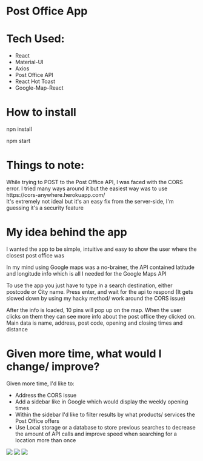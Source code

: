 # Post Office App

<h1>Tech Used:</h1>
<ul>
<li>React</li>
<li>Material-UI</li>
<li>Axios</li>
<li>Post Office API</li>
<li>React Hot Toast</li>
<li>Google-Map-React</li>
</ul>

<h1>How to install</h1>
<p>npn install</p>
<p>npm start</p>

<h1>Things to note:</h1>
<p>While trying to POST to the Post Office API, I was faced with the CORS error. I tried many ways around it but the easiest way was to use https://cors-anywhere.herokuapp.com/ </br> It's extremely not ideal but it's an easy fix from the server-side, I'm guessing it's a security feature</p>

<h1>My idea behind the app</h1>
<p>I wanted the app to be simple, intuitive and easy to show the user where the closest post office was</p>
<p>In my mind using Google maps was a no-brainer, the API contained latitude and longitude info which is all I needed for the Google Maps API</p>
<p>To use the app you just have to type in a search destination, either postcode or City name. Press enter, and wait for the api to respond (It gets slowed down by using my hacky method/ work around the CORS issue)</p>
<p>After the info is loaded, 10 pins will pop up on the map. When the user clicks on them they can see more info about the post office they clicked on. Main data is name, address, post code, opening and closing times and distance</p>

<h1>Given more time, what would I change/ improve?</h1>
<p>Given more time, I'd like to:</p>
<ul>
 <li>Address the CORS issue</li>
 <li>Add a sidebar like in Google which would display the weekly opening times</li>
  <li>Within the sidebar I'd like to filter results by what products/ services the Post Office offers</li>
 <li>Use Local storage or a database to store previous searches to decrease the amount of API calls and improve speed when searching for a location more than once</li>
</ul>

<img src="https://i.gyazo.com/282a73aead8179e8e1457ef75aa0d481.png"/>
<img src="https://i.gyazo.com/5e26126c8addcdb229b44d6775c86cd3.png"/>
<img src="https://i.gyazo.com/deb51f5639392e529957631c1a744044.png"/>
